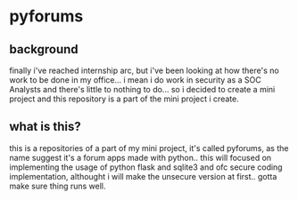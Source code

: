 # pyforums
## background
finally i've reached internship arc, but i've been looking at how there's no work to be done in my office... i mean i do work in security as a SOC Analysts and there's little to nothing to do... so i decided to create a mini project and this repository is a part of the mini project i create.

## what is this?
this is a repositories of a part of my mini project, it's called pyforums, as the name suggest it's a forum apps made with python.. this will focused on implementing the usage of python flask and sqlite3 and ofc secure coding implementation, althought i will make the unsecure version at first.. gotta make sure thing runs well.
